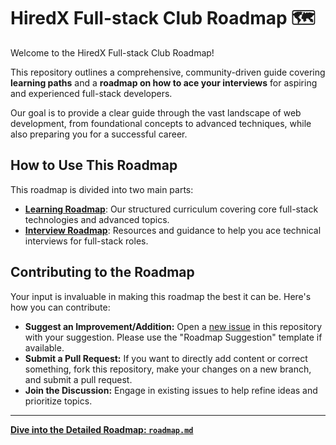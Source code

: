 # HiredX Full-stack Club Roadmap 🗺️

Welcome to the HiredX Full-stack Club Roadmap!

This repository outlines a comprehensive, community-driven guide covering **learning paths** and a **roadmap on how to ace your interviews** for aspiring and experienced full-stack developers.

Our goal is to provide a clear guide through the vast landscape of web development, from foundational concepts to advanced techniques, while also preparing you for a successful career.

## How to Use This Roadmap

This roadmap is divided into two main parts:

* **[Learning Roadmap](#learning-roadmap)**: Our structured curriculum covering core full-stack technologies and advanced topics.
* **[Interview Roadmap](#interview-roadmap)**: Resources and guidance to help you ace technical interviews for full-stack roles.

## Contributing to the Roadmap

Your input is invaluable in making this roadmap the best it can be. Here's how you can contribute:

* **Suggest an Improvement/Addition:** Open a [new issue](https://github.com/HiredX-Fullstack-Club/roadmap/issues/new) in this repository with your suggestion. Please use the "Roadmap Suggestion" template if available.
* **Submit a Pull Request:** If you want to directly add content or correct something, fork this repository, make your changes on a new branch, and submit a pull request.
* **Join the Discussion:** Engage in existing issues to help refine ideas and prioritize topics.

---

**[Dive into the Detailed Roadmap: `roadmap.md`](roadmap.md)**
